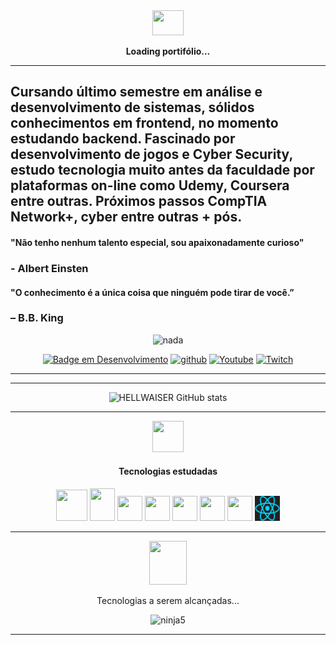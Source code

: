 <!--
<div>
<div align="left" position="flex">
<img src="https://i.imgur.com/gdAIu72.png)" posotion="left" width="40px" height="40px">
<img src="https://i.imgur.com/3UJ5ZOt.png)" width="40px" height="40px" align="right" >
</div>
-->
<div align="center">
<img src="https://i.imgur.com/M6fhtDb.gif" position="center" width="50px" height="40px"  >
</div>

<p align="center"><strong>Loading portifólio...</strong></p>

------------------
## Cursando último semestre em análise e desenvolvimento de sistemas, sólidos conhecimentos em frontend, no momento estudando backend. Fascinado por desenvolvimento de jogos e Cyber Security, estudo tecnologia muito antes da faculdade por plataformas on-line como Udemy, Coursera entre outras. Próximos passos CompTIA Network+, cyber entre outras + pós.

#### "Não tenho nenhum talento especial, sou apaixonadamente curioso"
### - Albert Einsten

#### "O conhecimento é a única coisa que ninguém pode tirar de você.” 
### – B.B. King



<div align="center">

![nada](http://img.shields.io/static/v1?label=STATUS&message=EM%20DESENVOLVIMENTO-CONSTANTE&color=GREEN&style=for-the-badge)
<div>                                     

[![Badge em Desenvolvimento](https://img.shields.io/badge/LinkedIn-0077B5?style=for-the-badge&logo=linkedin&logoColor=white)](https://www.linkedin.com/in/vitordev/) [![github](https://img.shields.io/badge/GitHub-100000?style=for-the-badge&logo=github&logoColor=white)](https://github.com/HELLWAISER)  [![Youtube](https://img.shields.io/badge/youtube-D14836?style=for-the-badge&logo=Youtube&logoColor=white)](https://www.youtube.com/channel/UCOHleFMoQ8V-HXvKBFz4fUw)  [![Twitch](https://img.shields.io/badge/Twitch-543DE0?style=for-the-badge&logo=Twitch&logoColor=white)](https://www.twitch.tv/neslegendary)



----------
<p>





----------


![HELLWAISER GitHub stats](https://github-readme-stats.vercel.app/api?username=HELLWAISER&show_icons=true&theme=radical)


--------
<p>



<div align="center">
<img src="https://i.imgur.com/d3CD5JU.png)" position="center" width="50px" height="50px">
</div>



#### Tecnologias estudadas  


<img src="https://i.imgur.com/ii0pnjQ.png" width="50px" height="50px">

<img src="https://i.imgur.com/5T5Gt7j.png" width="40px" height="52px">

<img src="https://i.imgur.com/Yp8zKwC.png" width="40px" height="40px">

<img src="https://i.imgur.com/sI6kHOL.png" width="40px" height="40px">

<img src="https://i.imgur.com/q3Tf3xc.png" width="40px" height="40px">

<img src="https://i.imgur.com/zWCqHzS.png" width="40px" height="40px">


<img src="https://i.imgur.com/fCMQZXt.png" width="40px" height="40px">

<img src="https://github.com/HELLWAISER/HELLWAISER/blob/master/img/reactJS-wallpaper.png" width="40px" height="40px">


---------------
<img src="https://i.imgur.com/hNuUrSo.gif" width="60px" height="70px">


<p>Tecnologias a serem alcançadas...</p>



![ninja5](https://i.imgur.com/BI3sKmP.png)

----------------











